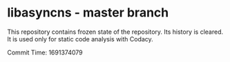 # libasyncns - master branch

This repository contains frozen state of the repository.
Its history is cleared. It is used only for static code
analysis with Codacy.

Commit Time: 1691374079
